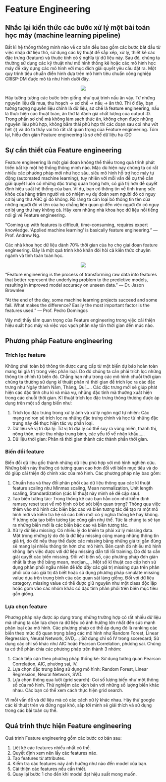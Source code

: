 # Feature Engineering 

## Nhắc lại kiến thức các bước xử lý một bài toán học máy (machine learning pipeline)

Bất kì hệ thống thông minh nào về cơ bản đều bao gồm các bước bắt đầu từ việc nhập dữ liệu thô, sử dụng các kỹ thuật để sắp xếp, xử lý, thiết kế các đặc trưng (feature) và thuộc tính có ý nghĩa từ dữ liệu này. Sau đó, chúng ta thường sử dụng các kỹ thuật như mô hình thống kê hoặc các mô hình học máy để xây dựng các mô hình với mục đích giải quyết yêu cầu đặt ra. Một quy trình tiêu chuẩn điển hình dựa trên mô hình tiêu chuẩn công nghiệp CRISP-DM được mô tả như hình dưới đây.

<p align = "center"><img src = "https://images.viblo.asia/7e86ba93-2bf0-4bc4-bcdd-c5d9b7464e91.png"></p>

Hãy tưởng tượng các bước trên giống như quá trình nấu ăn vậy. Từ những nguyên liệu đã mua, thu hoạch -> sơ chế -> nấu -> ăn thử. Thì ở đây, bạn tưởng tượng nguyên liệu chính là dữ liệu, sơ chế là feature engineering, nấu là thực hiện các thuật toán, ăn thử là đánh giá chất lượng của output :D. Trong phần sơ chế mà không làm sạch thức ăn, không chọn được những nguyên liệu phù hợp, không băm thái phù hợp thì các đoạn sau coi như vứt hết :)) và đó ta thấy vai trò rất rất quan trọng của Feature engineering. Tóm lại, hiểu đơn giản Feature engineering là sơ chế dữ liệu ha :DD

## Sự cần thiết của Feature engineering

Feature engineering là một giai đoạn không thể thiếu trong quá trình phát triển bất kỳ một hệ thống thông minh nào. Mặc dù hiện nay chúng ta có rất nhiều các phương pháp mới như học sâu, siêu mô hình hỗ trợ học máy tự động (automated machine learning), tuy nhiên với mỗi vấn đề cụ thể cần giải quyết luôn có những đặc trưng quan trọng hơn, có giá trị hơn để quyết định hiệu suất hệ thống của bạn. Ví dụ, bạn có thông tin về tình trạng sức khỏe của hàng trăm người và có nhiệm vụ dự đoán xem người đó có nguy cơ bị ung thư ABC gì đó không. Rõ ràng ta cần loại bỏ thông tin tên của những người đó vì tên của họ chẳng liên quan gì đến việc người đó có nguy cơ bị ung thư hay không cả. Hãy xem những nhà khoa học dữ liệu nổi tiếng nói gì về Feature engineering.

“Coming up with features is difficult, time-consuming, requires expert knowledge. ‘Applied machine learning’ is basically feature engineering.” — Prof. Andrew Ng.

Các nhà khoa học dữ liệu dành 70% thời gian của họ cho giai đoạn feature engineering. Đây là một quá trình khó khăn đòi hỏi cả kiến thức chuyên ngành và tính toán toán học.

<p align = "center"><img src = "https://miro.medium.com/max/1400/0*-dn9U8gMVWjDahQV.jpg"></p>

“Feature engineering is the process of transforming raw data into features that better represent the underlying problem to the predictive models, resulting in improved model accuracy on unseen data.” — Dr. Jason Brownlee

“At the end of the day, some machine learning projects succeed and some fail. What makes the difference? Easily the most important factor is the features used.” — Prof. Pedro Domingos

Vậy mới thấy tầm quan trọng của Feature engineering trong việc cải thiện hiệu suất học máy và việc vọc vạch phần này tốn thời gian đến mức nào.

## Phương pháp Feature engineering

### Trích lọc feature
Không phải toàn bộ thông tin được cung cấp từ một biến dự báo hoàn toàn mang lại giá trị trong việc phân loại. Do đó chúng ta cần phải trích lọc những thông tin chính từ biến đó. Chẳng hạn như trong các mô hình chuỗi thời gian chúng ta thường sử dụng kĩ thuật phân rã thời gian để trích lọc ra các đặc trưng như Ngày thành Năm, Tháng, Quí,.... Các đặc trưng mới sẽ giúp phát hiện các đặc tính chu kì và mùa vụ, những đặc tính mà thường xuất hiện trong các chuỗi thời gian. Kĩ thuật trích lọc đặc trưng thông thường được áp dụng trên một số dạng biến như:
1. Trích lọc đặc trưng trong xử lý ảnh và xử lý ngôn ngữ tự nhiên: Các mạng nơ ron sẽ trích lọc ra những đặc trưng chính và học từ những đặc trưng này để thực hiện tác vụ phân loại.
2. Dữ liệu về vị trí địa lý: Từ vị trí địa lý có thể suy ra vùng miền, thành thị, nông thôn, mức thu nhập trung bình, các yếu tố về nhân khẩu,....
3. Dữ liệu thời gian: Phân rã thời gian thành các thành phần thời gian.

### Biến đổi feature 
Biến đổi dữ liệu gốc thành những dữ liệu phù hợp với mô hình nghiên cứu. Những biến này thường có tương quan cao hơn đối với biến mục tiêu và do đó giúp cải thiện độ chính xác của mô hình. Các phương pháp này bao gồm:
1. Chuẩn hóa và thay đổi phân phối của dữ liệu thông qua các kĩ thuật feature scaling như Minmax scaling, Mean normalization, Unit length scaling, Standardization (các kĩ thuật này mình sẽ đề cập sau).
2. Tạo biến tương tác: Trong thống kê các bạn hẳn còn nhớ kiểm định ramsey reset test về mô hình có bỏ sót biến quan trọng? Thông qua việc thêm vào mô hình các biến bậc cao và biến tương tác để tạo ra một mô hình mới và kiểm tra hệ số các biến mới có ý nghĩa thống kê hay không. Ý tưởng của tạo biến tương tác cũng gần như thế. Tức là chúng ta sẽ tạo ra những biến mới là các biến bậc cao và biến tương tác.
3. Xử lý dữ liệu missing: Có nhiều lý do khiến ta phải xử lý missing data. Một trong những lý do đó là dữ liệu missing cũng mang những thông tin giá trị, do đó nếu thay thế được các missing bằng những giá trị gần đúng sẽ mang lại nhiều thông tin hơn cho mô hình. Bên cạnh đó nhiều mô hình không làm việc được với dữ liệu missing dẫn tới lỗi training. Do đó ta cần giải quyết các biến missing. Đối với biến số, các phương pháp đơn giản nhất là thay thế bằng mean, median,.... Một số kĩ thuật cao cấp hơn sử dụng phân phối ngẫu nhiên để *lấp đầy* các giá trị missing dựa trên phân phối của các giá trị đã biết hoặc sử dụng phương pháp simulate missing value dựa trên trung bình của các quan sát láng giềng. Đối với dữ liệu category, missing value có thể được giữ nguyên như một class độc lập hoặc gom vào các nhóm khác có đặc tính phân phối trên biến mục tiêu gần giống.

### Lựa chọn feature
Phương pháp này được áp dụng trong những trường hợp có rất nhiều dữ liệu mà chúng ta cần lựa chọn ra dữ liệu có ảnh hưởng lớn nhất đến sức mạnh phân loại của mô hình. Các phương pháp có thể áp dụng đó là ranking các biến theo mức độ quan trọng bằng các mô hình như Random Forest, Linear Regression, Neural Network, SVD,...; Sử dụng chỉ số IV trong scorecard; Sử dụng các chỉ số khác như AIC hoặc Pearson Correlation, phương sai. Chúng ta có thể phân chia các phương pháp trên thành 3 nhóm:
1. Cách tiếp cận theo phương pháp thống kê: Sử dụng tương quan Pearson Correlation, AIC, phương sai, IV.
2. Lựa chọn đặc trưng bằng sử dụng mô hình: Random Forest, Linear Regression, Neural Network, SVD.
3. Lựa chọn thông qua lưới (grid search): Coi số lượng biến như một thông số của mô hình. Thử nghiệm các kịch bản với những số lượng biến khác nhau. Các bạn có thể xem cách thực hiện grid search.

Vì mỗi vấn đề và dữ liệu mà có các cách xử lý khác nhau. Hãy thử google các kĩ thuật trên và đừng ngại khó, sắp tới mình sẽ giải thích và sử dụng trong các bài toán cụ thể.

## Quá trình thực hiện Feature engineering

Quá trình Feature engineering gồm các bước cơ bản sau:

1. Liệt kê các features nhiều nhất có thể.
2. Quyết định xem nên lấy các features nào.
3. Tạo features từ attributes.
4. Kiểm tra các features này ảnh hưởng như nào đến model của bạn.
5. Cải thiện các features nếu cần thiết.
6. Quay lại bước 1 cho đến khi model đạt hiệu suất mong muốn.

